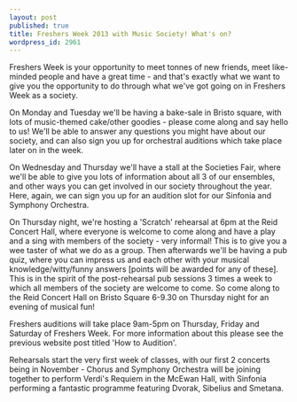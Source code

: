 ```yaml
---
layout: post
published: true
title: Freshers Week 2013 with Music Society! What's on?
wordpress_id: 2961
---
```


<p>Freshers Week is your opportunity to meet tonnes of new friends, meet like-minded people and have a great time - and that's exactly what we want to give you the opportunity to do through what we've got going on in Freshers Week as a society.</p>
<p>On Monday and Tuesday we'll be having a bake-sale in Bristo square, with lots of music-themed cake/other goodies - please come along and say hello to us! We'll be able to answer any questions you might have about our society, and can also sign you up for orchestral auditions which take place later on in the week.</p>
<p>On Wednesday and Thursday we'll have a stall at the Societies Fair, where we'll be able to give you lots of information about all 3 of our ensembles, and other ways you can get involved in our society throughout the year. Here, again, we can sign you up for an audition slot for our Sinfonia and Symphony Orchestra.</p>
<p>On Thursday night, we're hosting a 'Scratch' rehearsal at 6pm at the Reid Concert Hall, where everyone is welcome to come along and have a play and a sing with members of the society - very informal! This is to give you a wee taster of what we do as a group. Then afterwards we'll be having a pub quiz, where you can impress us and each other with your musical knowledge/witty/funny answers [points will be awarded for any of these]. This is in the spirit of the post-rehearsal pub sessions 3 times a week to which all members of the society are welcome to come. So come along to the Reid Concert Hall on Bristo Square 6-9.30 on Thursday night for an evening of musical fun!</p>
<p>Freshers auditions will take place 9am-5pm on Thursday, Friday and Saturday of Freshers Week. For more information about this please see the previous website post titled 'How to Audition'.</p>
<p>Rehearsals start the very first week of classes, with our first 2 concerts being in November - Chorus and Symphony Orchestra will be joining together to perform Verdi's Requiem in the McEwan Hall, with Sinfonia performing a fantastic programme featuring Dvorak, Sibelius and Smetana.</p>
